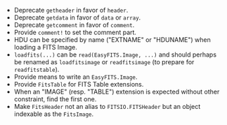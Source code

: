 * Deprecate `getheader` in favor of `header`.
* Deprecate `getdata` in favor of `data` or `array`.
* Deprecate `getcomment` in favor of `comment`.
* Provide `comment!` to set the comment part.
* HDU can be specified by name ("EXTNAME" or "HDUNAME") when loading a FITS
  Image.
* `loadfits(...)` can be `read(EasyFITS.Image, ...)` and should perhaps be
  renamed as `loadfitsimage` or `readfitsimage` (to prepare for
  `readfitstable`).
* Provide means to write an `EasyFITS.Image`.
* Provide `FitsTable` for FITS Table extensions.
* When an "IMAGE" (resp. "TABLE") extension is expected without other
  constraint, find the first one.
* Make `FitsHeader` not an alias to `FITSIO.FITSHeader` but an object indexable
  as the `FitsImage`.
